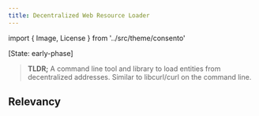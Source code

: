 ```yaml
---
title: Decentralized Web Resource Loader
---
```

import { Image, License } from '../src/theme/consento'

[State: early-phase]

> **TLDR;** A command line tool and library to load entities from decentralized addresses.
> Similar to libcurl/curl on the command line.

## 

## Relevancy


<License author="martin" license="CC-BY" year="2021"  />
